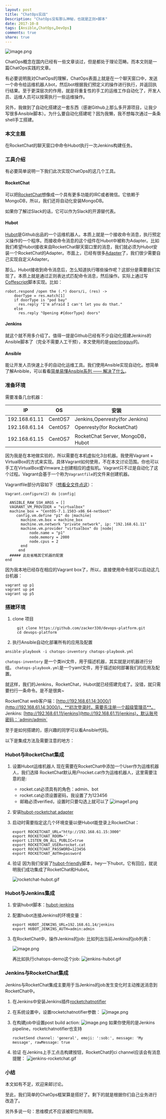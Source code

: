 ```yaml
---
layout: post
title: "ChatOps实战"
Description: "ChatOps没有那么神秘，也就是正则+脚本"
date: 2017-10-8
tags: [Ansible,ChatOps,DevOps]
comments: true
share: true
---
```

![image.png](/assets/images/292372-9f8cdc1cc6e15975.png)

ChatOps概念在国内已经有一些文章谈过，但是都处于理论范畴。而本文则是一篇ChatOps实践的文章。

有必要说明我对ChatOps的理解，ChatOps表面上就是在一个聊天窗口中，发送一个命令给运维机器人bot，然后bot根据我们预定义的操作进行执行，并返回执行结果。至于更深层次的作用，就是将重复性的手工的运维工作自动化了，开发人员、运维人员可以按需执行一些运维操作。

另外，我做到了自动化搭建这一套东西（感谢Github上那么多开源项目，让我少写很多Ansible脚本）。为什么要自动化搭建呢？因为我懒，我不想每次通过一条条shell手工搭建。


### 本文主题
在RocketChat的聊天窗口中命令Hubot执行一次Jenkins构建任务。

### 工具介绍
有必要简单说明一下我们此次实现ChatOps的这几个工具。

#### RocketChat
可以把[RocketChat](https://github.com/RocketChat/Rocket.Chat)想像成一个具有更多功能的IRC或者微信。它依赖于MongoDB，所以，我们还将自动化安装MongoDB。

如果你了解过Slack的话，它可以作为Slack的开源替代表。


#### Hubot
[Hubot](https://hubot.github.com/)是Github出品的一个运维机器人。本质上就是一个接收命令消息，执行预定义操作的一个程序。而接收命令消息的这个组件在Hubot中被称为Adapter。比如我们希望Hubot接收来自RocketChat聊天窗口里的消息，我们就必须为Hubot安装一个RocketChat的Adapter。市面上，已经有很多[Adapter](https://hubot.github.com/docs/adapters/)了，我们很少需要自己实现自定义Adapter。

那么，Hubot接收到命令消息后，怎么知道执行哪些操作呢？这部分是需要我们实现了。本质上就是通过正则表达式匹配命令消息，然后操作。实际上通过写[Coffescript](http://coffeescript.org/)脚本实现。比如：

```coffescript
robot.respond /open the (.*) doors/i, (res) ->
    doorType = res.match[1]
    if doorType is "pod bay"
      res.reply "I'm afraid I can't let you do that."
    else
      res.reply "Opening #{doorType} doors"
```
#### Jenkins
就这个就不用多介绍了。值得一提是Github已经有不少自动化搭建Jenkins的Ansible脚本了（完全不需要人工干预），本文使用的是[geerlingguy](https://github.com/geerlingguy)的。


#### Ansible
能让开发人员快速上手的自动化运维工具。我们使用Ansible实现自动化。想简单了解Anbible，可以看看[简单易懂Ansible系列 —— 解决了什么](http://showme.codes/2017-06-12/ansible-introduce/)。


### 准备环境
需要准备几台机器：

| IP            | OS|安装                               |
| ------------- | --- | -------------------------------- |
| 192.168.61.11 | CentOS7 | Jenkins,Openresty(for Jenkins)   |
| 192.168.61.14 | CentOS7 | Openresty(for RocketChat)        |
| 192.168.61.15 | CentOS7 | RocketChat Server, MongoDB，Hubot |

因为我是在本地做实验的，所以需要在本机虚拟化3台机器。我使用Vagrant + VirtualBox的方式来实现。具体Vagrant如何使用，不在本文讨论范围。你也可以手工在VirtualBox或Vmware上创建相应的虚拟机。Vagrant只不过是自动化了这个过程。Vagrant会基于一个称为`Vagrantfile`的文件来创建机器。

Vagrantfile部分内容如下（[想看全文件点这](https://github.com/zacker330/devops-platform/blob/master/Vagrantfile)）：

```
Vagrant.configure(2) do |config|

  ANSIBLE_RAW_SSH_ARGS = []
  VAGRANT_VM_PROVIDER = "virtualbox"
  machine_box = "CentOS-7.1.1503-x86_64-netboot"
     config.vm.define "p1" do |machine|
       machine.vm.box = machine_box
       machine.vm.network "private_network", ip: "192.168.61.11"
       machine.vm.provider "virtualbox" do |node|
           node.name = "p1"
           node.memory = 2000
           node.cpus = 2
       end
      end
  ##### 此处省略其它机器的配置
end
```

因为我本地已经存在相应的Vagrant box了，所以，直接使用命令就可以启动这几台机器：
```
vagrant up p1
vagrant up p4
vagrant up p5
```



### 搭建环境
1. clone 项目
    ```      
      git clone https://github.com/zacker330/devops-platform.git
      cd devops-platform
    ```
1. 执行Ansible自动化部署所有的应用及配置
  ```  
  ansible-playbook -i chatops-inventory chatops-playbook.yml
  ```
   `chatops-inventory` 是一个类ini文件，用于描述机器，其实就是对机器进行分组。
    `chatops-playbook.yml`是一个yaml文件，用于描述如何部署我们的应用及配置。

就这样，我们的Jenkins，RocketChat，Hubot就已经搭建完成了。没错，就只需要扫行一条命令。是不是很爽~

RocketChat web客户端：[http://192.168.61.14:3000/](http://192.168.61.14:3000/)，**初次登录时，需要先注册一个超级管理员**。
Jenkins: [http://192.168.61.11/jenkins](http://192.168.61.11/jenkins)，默认账号密码：`admin/admin`

至于是如何搭建的，感兴趣的同学可以看Ansible代码。

以下是集成方法及需要注意的地方：

### Hubot与RocketChat集成
1. 设置Hubot运维机器人
现在需要在RocketChat中添加一个User作为运维机器人，我们选择
RocketChat默认用户rocket.cat作为运维机器人，这里需要注意的是:
    * rocket.cat必须具有的角色：admin、bot
    * rocket.cat必须设置密码，我设置了为123456
    * 邮箱必须verified，设置时只要勾选上就可以了
    ![image1.png](/assets/images/292372-575c4ba9b83321d7.png)

1. 安装[hubot-rocketchat adapter](https://github.com/RocketChat/hubot-rocketchat)

1. 启动时需要指定这几个环境变量以便Hubot能登录上RocketChat：

    ```
    export ROCKETCHAT_URL="http://192.168.61.15:3000"
    export ROCKETCHAT_ROOM=''
    export LISTEN_ON_ALL_PUBLIC=true
    export ROCKETCHAT_USER=rocket.cat
    export ROCKETCHAT_PASSWORD=123456
    export ROCKETCHAT_AUTH=password
    ```

1. 验证
     因为我们安装了[hubot-friendly](git@github.com:grantbowering/hubot-friendly.git)脚本，hey一下hubot，它有回应，就说明我们成功集成了RocketChat和Hubot。

      ![rocketchat-hubot.gif](/assets/images/292372-80d343ced42b4493.gif)


### Hubot与Jenkins集成
1. 安装hubot脚本：[hubot-jenkins](https://www.npmjs.com/package/hubot-jenkins)
2. 配置hubot连接Jenkins的环境变量：
    ```
    export HUBOT_JENKINS_URL=192.168.61.14/jenkins
    export HUBOT_JENKINS_AUTH=admin:admin
    ```
3. 在RocketChat中，操作Jenkins的job:
    比如列出当前Jenkins的job列表：

    ![image.png](/assets/images/292372-4a1ba3e67dc05ec8.png)

    再比如执行chatops-demo这个job:
    ![jenkins-hubot.gif](/assets/images/292372-c0b3797324599033.gif)


### Jenkins与RocketChat集成
Jenkins与RocketChat集成主要用于当Jenkins的job发生变化时主动推送消息到RocketChat中。

1. 在Jenkins中安装Jenkins插件[rocketchatnotifier](https://wiki.jenkins.io/display/JENKINS/RocketChat+Plugin)

1. 在系统设置中，设置rocketchatnotifier参数：
    ![image.png](/assets/images/292372-765dae9331ab79ad.png)
1. 在构建job中设置post build action:
    ![image.png](/assets/images/292372-813bed33765eeeea.png)
    如果你使用的是Jenkins pipeline，rocketchatnotifier也支持
    ```
    rocketSend channel: 'general', emoji: ':sob:', message: 'My message', rawMessage: true
    ```
1. 验证
  在Jenkins上手工点击构建按钮，RocketChat的ci channel应该会有消息提醒：
  ![jenkins-rocketchat.gif](/assets/images/292372-ef822b3ddfb25fe6.gif)


### 小结
本文如有不足，欢迎来邮讨论。

至此，我们简单的ChatOps框架算是搭好了。剩下的就是根据你们自己业务进行改造了。

另外多说一句：思维模式不应该被职位所局限。
